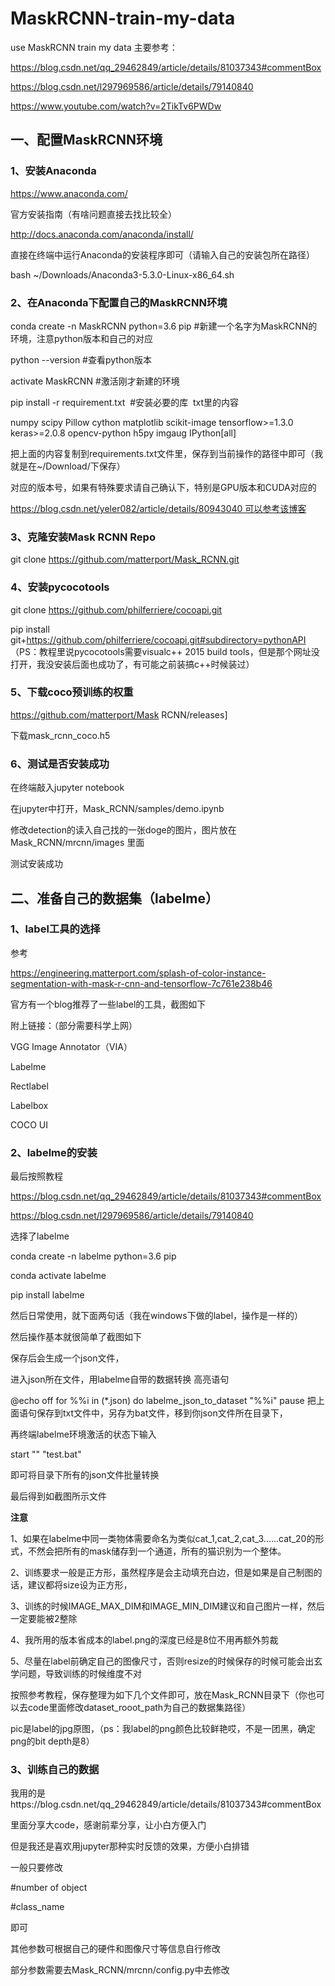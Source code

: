 # MaskRCNN-train-my-data
use MaskRCNN train my data
主要参考：

https://blog.csdn.net/qq_29462849/article/details/81037343#commentBox

https://blog.csdn.net/l297969586/article/details/79140840

https://www.youtube.com/watch?v=2TikTv6PWDw

## 一、配置MaskRCNN环境
### 1、安装Anaconda
https://www.anaconda.com/

官方安装指南（有啥问题直接去找比较全）

http://docs.anaconda.com/anaconda/install/

直接在终端中运行Anaconda的安装程序即可（请输入自己的安装包所在路径）

bash ~/Downloads/Anaconda3-5.3.0-Linux-x86_64.sh
### 2、在Anaconda下配置自己的MaskRCNN环境
conda create -n MaskRCNN python=3.6 pip  #新建一个名字为MaskRCNN的环境，注意python版本和自己的对应

python --version #查看python版本

activate MaskRCNN #激活刚才新建的环境

pip install -r requirement.txt  #安装必要的库
 txt里的内容

numpy
scipy
Pillow
cython
matplotlib
scikit-image
tensorflow>=1.3.0
keras>=2.0.8
opencv-python
h5py
imgaug
IPython[all]

把上面的内容复制到requirements.txt文件里，保存到当前操作的路径中即可（我就是在~/Download/下保存）

对应的版本号，如果有特殊要求请自己确认下，特别是GPU版本和CUDA对应的

https://blog.csdn.net/yeler082/article/details/80943040 可以参考该博客

### 3、克隆安装Mask RCNN Repo
git clone https://github.com/matterport/Mask_RCNN.git
### 4、安装pycocotools
git clone https://github.com/philferriere/cocoapi.git

pip install git+https://github.com/philferriere/cocoapi.git#subdirectory=pythonAPI
（PS：教程里说pycocotools需要visualc++ 2015 build tools，但是那个网址没打开，我没安装后面也成功了，有可能之前装搞c++时候装过）

### 5、下载coco预训练的权重
https://github.com/matterport/Mask RCNN/releases]

下载mask_rcnn_coco.h5

### 6、测试是否安装成功
在终端敲入jupyter notebook



在jupyter中打开，Mask_RCNN/samples/demo.ipynb

修改detection的读入自己找的一张doge的图片，图片放在Mask_RCNN/mrcnn/images 里面





测试安装成功

## 二、准备自己的数据集（labelme）
### 1、label工具的选择
参考

https://engineering.matterport.com/splash-of-color-instance-segmentation-with-mask-r-cnn-and-tensorflow-7c761e238b46

官方有一个blog推荐了一些label的工具，截图如下



附上链接：（部分需要科学上网）

VGG Image Annotator（VIA）

Labelme

Rectlabel

Labelbox

COCO UI

### 2、labelme的安装
最后按照教程

https://blog.csdn.net/qq_29462849/article/details/81037343#commentBox

https://blog.csdn.net/l297969586/article/details/79140840

选择了labelme

conda create -n labelme python=3.6 pip

conda activate labelme

pip install labelme

然后日常使用，就下面两句话（我在windows下做的label，操作是一样的）



然后操作基本就很简单了截图如下



保存后会生成一个json文件，

进入json所在文件，用labelme自带的数据转换 高亮语句



@echo off
for %%i in (*.json) do labelme_json_to_dataset "%%i"
pause
把上面语句保存到txt文件中，另存为bat文件，移到你json文件所在目录下，

再终端labelme环境激活的状态下输入

start "" "test.bat"

即可将目录下所有的json文件批量转换

最后得到如截图所示文件



**注意**

1、如果在labelme中同一类物体需要命名为类似cat_1,cat_2,cat_3......cat_20的形式，不然会把所有的mask储存到一个通道，所有的猫识别为一个整体。

2、训练要求一般是正方形，虽然程序是会主动填充白边，但是如果是自己制图的话，建议都将size设为正方形，

3、训练的时候IMAGE_MAX_DIM和IMAGE_MIN_DIM建议和自己图片一样，然后一定要能被2整除

4、我所用的版本省成本的label.png的深度已经是8位不用再额外剪裁

5、尽量在label前确定自己的图像尺寸，否则resize的时候保存的时候可能会出玄学问题，导致训练的时候维度不对

按照参考教程，保存整理为如下几个文件即可，放在Mask_RCNN目录下（你也可以去code里面修改dataset_rooot_path为自己的数据集路径）









pic是label的jpg原图，（ps：我label的png颜色比较鲜艳哎，不是一团黑，确定png的bit depth是8）

### 3、训练自己的数据
我用的是https://blog.csdn.net/qq_29462849/article/details/81037343#commentBox

里面分享大code，感谢前辈分享，让小白方便入门

但是我还是喜欢用jupyter那种实时反馈的效果，方便小白排错

一般只要修改

#number of object

#class_name

即可

其他参数可根据自己的硬件和图像尺寸等信息自行修改

部分参数需要去Mask_RCNN/mrcnn/config.py中去修改









